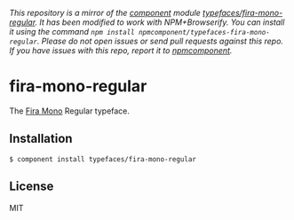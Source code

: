 *This repository is a mirror of the [component](http://component.io) module [typefaces/fira-mono-regular](http://github.com/typefaces/fira-mono-regular). It has been modified to work with NPM+Browserify. You can install it using the command `npm install npmcomponent/typefaces-fira-mono-regular`. Please do not open issues or send pull requests against this repo. If you have issues with this repo, report it to [npmcomponent](https://github.com/airportyh/npmcomponent).*
# fira-mono-regular
  
  The [Fira Mono](https://github.com/mozilla/Fira) Regular typeface.

## Installation

    $ component install typefaces/fira-mono-regular

## License

  MIT